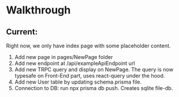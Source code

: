 # Walkthrough
## Current:
Right now, we only have index page with some placeholder content. 

1. Add new page in pages/NewPage folder
1. Add new endpoint at /api/exampleApiEndpoint url
1. Add new TRPC query and display on NewPage. The query is now typesafe on Front-End part, uses react-query under the hood. 
1. Add new User table by updating schema.prisma file.  
1. Connection to DB: run npx prisma db push. Creates sqlite file-db. 
